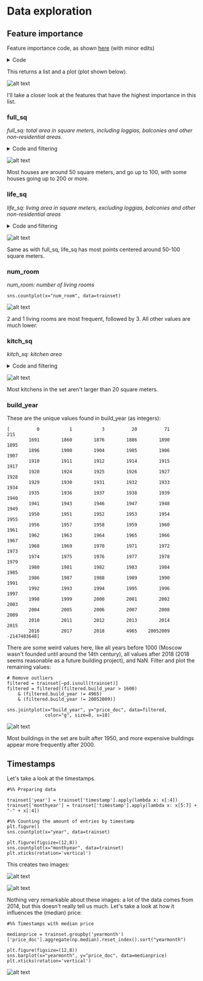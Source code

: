 # Data exploration


## Feature importance

Feature importance code, as shown [here](https://www.kaggle.com/sudalairajkumar/simple-exploration-notebook-sberbank) (with minor edits)

<details>
<summary>Code</summary>

```
#%% XGBoost Variable Importance

train_df = trainset

for f in train_df.columns:
    if train_df[f].dtype=='object':
        lbl = preprocessing.LabelEncoder()
        lbl.fit(list(train_df[f].values)) 
        train_df[f] = lbl.transform(list(train_df[f].values))
        
train_y = train_df.price_doc.values
train_X = train_df.drop(["id", "timestamp", "price_doc"], axis=1)

xgb_params = {
    'eta': 0.05,
    'max_depth': 8,
    'subsample': 0.7,
    'colsample_bytree': 0.7,
    'objective': 'reg:linear',
    'eval_metric': 'rmse',
    'silent': 1
}
dtrain = xgb.DMatrix(train_X, train_y, feature_names=train_X.columns.values)
model = xgb.train(dict(xgb_params, silent=0), dtrain, num_boost_round=100)

#%% Feature Importance list and plot

sorted_scores = sorted(model.get_score().items(), key=operator.itemgetter(1), reverse=True)

for i in range(0,20):
    print (str(i+1) + ". " + str(sorted_scores[i][0]) + ": " + str(sorted_scores[i][1]))

# plot the important features #
fig, ax = plt.subplots()
xgb.plot_importance(model, max_num_features=20, height=0.8, ax=ax)
plt.show()
```

</details>

This returns a list and a plot (plot shown below).

![alt text](images/feature_importance.png "Feature importance")

I'll take a closer look at the features that have the highest importance in this list.

### full_sq

_full_sq: total area in square meters, including loggias, balconies and other non-residential areas._

<details>
<summary>Code and filtering</summary>


```
plt.figure()
plt.plot(trainset['full_sq'], trainset['price_doc'], "o",
         color="g", ms=5)
plt.show()
```

![alt text](images/full_sq_all.png "full_sq with outlier")

Filter out the outlier and plot new dataset:

```
# Remove outlier
filtered = trainset[trainset['full_sq'] < 4000]

sns.jointplot(x="full_sq", y="price_doc", data=filtered,
              color="g", size=8, s=10)
```

</details>

![alt text](images/full_sq_filtered.png "full_sq without outlier")

Most houses are around 50 square meters, and go up to 100, with some houses going up to 200 or more.

### life_sq

_life_sq: living area in square meters, excluding loggias, balconies and other non-residential areas_

<details>
<summary>Code and filtering</summary>


```
plt.figure()
plt.plot(trainset['life_sq'], trainset['price_doc'], "o",
         color="g", ms=5)
plt.show()
```

![alt text](images/life_sq_all.png "life_sq with outlier")

Filter out the outlier and plot new dataset:

```
# Remove outlier
filtered = trainset[trainset['life_sq'] < 7000]

sns.jointplot(x="life_sq", y="price_doc", data=filtered,
              color="g", size=8, s=10)
```

</details>

![alt text](images/life_sq_filtered.png "life_sq without outlier")

Same as with full_sq, life_sq has most points centered around 50-100 square meters.

### num_room

_num_room: number of living rooms_

```
sns.countplot(x="num_room", data=trainset)
```

![alt text](images/num_room.png "num_room")

2 and 1 living rooms are most frequent, followed by 3. All other values are much lower.

### kitch_sq

_kitch_sq: kitchen area_

<details>
<summary>Code and filtering</summary>


```
plt.figure()
plt.plot(trainset['kitch_sq'], trainset['price_doc'], "o",
         color="g", ms=5)
plt.show()
```

![alt text](images/kitch_sq_all.png "kitch_sq, full data")

Get a close-up of the rest of the data points:

```
# Get close-up of data
filtered = trainset[trainset['kitch_sq'] < 500]

sns.jointplot(x="kitch_sq", y="price_doc", data=filtered,
              color="g", size=8, s=10)
```

</details>

![alt text](images/kitch_sq_filtered.png "kitch_sq without outlier")

Most kitchens in the set aren't larger than 20 square meters.

### build_year

These are the unique values found in build_year (as integers):

```
[          0           1           3          20          71         215
        1691        1860        1876        1886        1890        1895
        1896        1900        1904        1905        1906        1907
        1910        1911        1912        1914        1915        1917
        1920        1924        1925        1926        1927        1928
        1929        1930        1931        1932        1933        1934
        1935        1936        1937        1938        1939        1940
        1941        1943        1946        1947        1948        1949
        1950        1951        1952        1953        1954        1955
        1956        1957        1958        1959        1960        1961
        1962        1963        1964        1965        1966        1967
        1968        1969        1970        1971        1972        1973
        1974        1975        1976        1977        1978        1979
        1980        1981        1982        1983        1984        1985
        1986        1987        1988        1989        1990        1991
        1992        1993        1994        1995        1996        1997
        1998        1999        2000        2001        2002        2003
        2004        2005        2006        2007        2008        2009
        2010        2011        2012        2013        2014        2015
        2016        2017        2018        4965    20052009 -2147483648]
```

There are some weird values here, like all years before 1000 (Moscow wasn't founded until around the 14th century), all values after 2018 (2018 seems reasonable as a future building project), and NaN. Filter and plot the remaining values:

```
# Remove outliers
filtered = trainset[~pd.isnull(trainset)]
filtered = filtered[(filtered.build_year > 1600)
    & (filtered.build_year != 4965)
    & (filtered.build_year != 20052009)]

sns.jointplot(x="build_year", y="price_doc", data=filtered,
              color="g", size=8, s=10)
```

![alt text](images/build_year.png "build_year without outliers")

Most buildings in the set are built after 1950, and more expensive buildings appear more frequently after 2000.

## Timestamps

Let's take a look at the timestamps.

```
#%% Preparing data

trainset['year'] = trainset['timestamp'].apply(lambda x: x[:4])
trainset['monthyear'] = trainset['timestamp'].apply(lambda x: x[5:7] + "-" + x[:4])

#%% Counting the amount of entries by timestamp
plt.figure()
sns.countplot(x="year", data=trainset)

plt.figure(figsize=(12,8))
sns.countplot(x="monthyear", data=trainset)
plt.xticks(rotation='vertical')
```

This creates two images:

![alt text](images/timestamp-year.png "timestamp year")

![alt text](images/timestamp-month-year.png "timestamp year-month")

Nothing very remarkable about these images: a lot of the data comes from 2014, but this doesn't really tell us much. Let's take a look at how it influences the (median) price:

```
#%% Timestamps with median price

medianprice = trainset.groupby('yearmonth')['price_doc'].aggregate(np.median).reset_index().sort("yearmonth")

plt.figure(figsize=(12,8))
sns.barplot(x="yearmonth", y="price_doc", data=medianprice)
plt.xticks(rotation='vertical')
```

![alt text](images/timestamp-medianprice.png "median price per year-month")